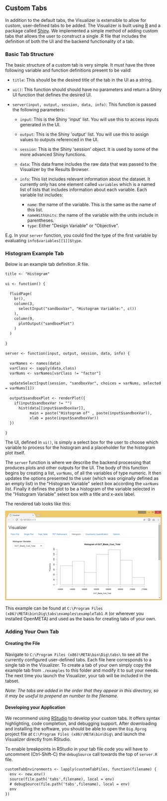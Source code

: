 ## Custom Tabs

In addition to the default tabs, the Visualizer is extensible to allow for custom, user-defined tabs to be added. The Visualizer is built using [R](https://www.r-project.org/) and a package called [Shiny](https://shiny.rstudio.com/). We implemented a simple method of adding custom tabs that allows the user to construct a single .R file that includes the definition of both the UI and the backend functionality of a tab.

### Basic Tab Structure

The basic structure of a custom tab is very simple. It must have the three following variable and function definitions present to be valid:

* `title`: This should be the desired title of the tab in the UI as a string.
* `ui()`: This function should should have no parameters and return a Shiny UI function that defines the desired UI.
* `server(input, output, session, data, info)`: This function is passed the following parameters:

  * `input`: This is the Shiny 'input' list. You will use this to access inputs generated in the UI.
  * `output`: This is the Shiny 'output' list. You will use this to assign values to outputs referenced in the UI.
  * `session`: This is the Shiny 'session' object. It is used by some of the more advanced Shiny functions.
  * `data`: This data frame includes the raw data that was passed to the Visualizer by the Results Browser.
  * `info`: This list includes relevant information about the dataset. It currently only has one element called `variables` which is a named list of lists that includes information about each variable. Each variable list includes:

    * `name`: the name of the variable. This is the same as the name of this list.
    * `nameWithUnits`: the name of the variable with the units include in parentheses.
    * `type`: Either "Design Variable" or "Objective".
	
	
E.g. In your `server` function, you could find the type of the first variable by evaluating `info$variables[[1]]$type`.

### Histogram Example Tab

Below is an example tab definition .R file.

~~~{.R}
title <- "Histogram"

ui <- function() {
  
  fluidPage(
    br(),
    column(3,
      selectInput("sandboxVar", "Histogram Variable:", c())
    ),
    column(9,
      plotOutput("sandboxPlot")
    )
  )
  
}

server <- function(input, output, session, data, info) {
  
  varNames <- names(data)
  varClass <- sapply(data,class)
  varNums <- varNames[varClass != "factor"]
  
  updateSelectInput(session, "sandboxVar", choices = varNums, selected = varNums[1])
  
  output$sandboxPlot <- renderPlot({
    if(input$sandboxVar != "")
      hist(data[[input$sandboxVar]],
           main = paste("Histogram of" , paste(input$sandboxVar)),
           xlab = paste(input$sandboxVar))
  })
  
}
~~~

The UI, defined in `ui()`, is simply a select box for the user to choose which variable to process for the histogram and a placeholder for the histogram plot itself.

The `server` function is where we describe the backend processing that produces plots and other outputs for the UI. The body of this function begins by creating a list, `varNums`, of all the variables of type numeric. It then updates the options presented to the user (which was originally defined as an empty list) in the "Histogram Variable" select box according the `varNums` list. Finally it defines the plot to be a histogram of the variable selected in the "Histogram Variable" select box with a title and x-axis label.

The rendered tab looks like this:

<img src="images/histogramTab.png" alt="Example Histogram Tab" style="width: 800px;"/>

This example can be found at `C:\Program Files (x86)\META\bin\Dig\tabs\examples\exampleTab1.R` (or wherever you installed OpenMETA) and used as the basis for creating tabs of your own.

### Adding Your Own Tab

#### Creating the File

Navigate to `C:\Program Files (x86)\META\bin\Dig\tabs\` to see all the currently configured user-defined tabs. Each file here corresponds to a single tab in the Visualizer. To create a tab of your own simply copy the example tab from `./examples` to this folder and modify it to suit your needs. The next time you launch the Visualizer, your tab will be included in the tabset.

_Note: The tabs are added in the order that they appear in this directory, so it may be useful to prepend an number to the filename._

#### Developing your Application

We recommend using [RStudio](https://www.rstudio.com/) to develop your custom tabs. It offers syntax highlighting, code completion, and debugging support. After downloading and installing the software, you should be able to open the `Dig.Rprog` project file at `C:\Program Files (x86)\META\bin\Dig\` and launch the Visualizer directly from RStudio.

To enable breakpoints in RStudio in your tab file code you will have to uncomment (Ctrl-Shift-C) the `debugSource` call towards the top of `server.R` file.

~~~{.R}
customTabEnvironments <- lapply(customTabFiles, function(filename) {
  env <- new.env()
  source(file.path('tabs',filename), local = env)
  # debugSource(file.path('tabs',filename), local = env)
  env
})
~~~
 
